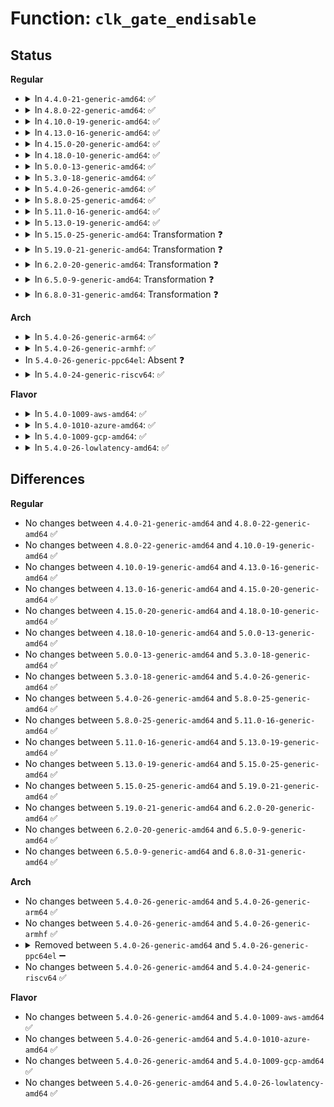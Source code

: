 # Function: <code>clk_gate_endisable</code>

## Status
<b>Regular</b>
<ul>
<li>
<details>
<summary>In <code>4.4.0-21-generic-amd64</code>: ✅</summary>

```c
void clk_gate_endisable(struct clk_hw * hw, int enable)
```

```json
{
  "name": "clk_gate_endisable",
  "collision_type": "Unique Static",
  "inline_type": "No",
  "funcs": [
    {
      "addr": 18446744071586094064,
      "name": "clk_gate_endisable",
      "external": false,
      "loc": "drivers/clk/clk-gate.c:44",
      "file": "drivers/clk/clk-gate.c",
      "inline": "seen, unknown",
      "caller_inline": [],
      "caller_func": [
        "drivers/clk/clk-gate.c:clk_gate_enable",
        "drivers/clk/clk-gate.c:clk_gate_disable"
      ]
    }
  ],
  "symbols": [
    {
      "addr": 18446744071586094064,
      "name": "clk_gate_endisable",
      "section": ".text",
      "bind": "STB_LOCAL",
      "size": 161
    }
  ]
}
```
</details>
</li>
<li>
<details>
<summary>In <code>4.8.0-22-generic-amd64</code>: ✅</summary>

```c
void clk_gate_endisable(struct clk_hw * hw, int enable)
```

```json
{
  "name": "clk_gate_endisable",
  "collision_type": "Unique Static",
  "inline_type": "No",
  "funcs": [
    {
      "addr": 18446744071586505456,
      "name": "clk_gate_endisable",
      "external": false,
      "loc": "drivers/clk/clk-gate.c:42",
      "file": "drivers/clk/clk-gate.c",
      "inline": "seen, unknown",
      "caller_inline": [],
      "caller_func": [
        "drivers/clk/clk-gate.c:clk_gate_disable",
        "drivers/clk/clk-gate.c:clk_gate_enable"
      ]
    }
  ],
  "symbols": [
    {
      "addr": 18446744071586505456,
      "name": "clk_gate_endisable",
      "section": ".text",
      "bind": "STB_LOCAL",
      "size": 156
    }
  ]
}
```
</details>
</li>
<li>
<details>
<summary>In <code>4.10.0-19-generic-amd64</code>: ✅</summary>

```c
void clk_gate_endisable(struct clk_hw * hw, int enable)
```

```json
{
  "name": "clk_gate_endisable",
  "collision_type": "Unique Static",
  "inline_type": "No",
  "funcs": [
    {
      "addr": 18446744071584312160,
      "name": "clk_gate_endisable",
      "external": false,
      "loc": "drivers/clk/clk-gate.c:42",
      "file": "drivers/clk/clk-gate.c",
      "inline": "seen, unknown",
      "caller_inline": [],
      "caller_func": [
        "drivers/clk/clk-gate.c:clk_gate_disable",
        "drivers/clk/clk-gate.c:clk_gate_enable"
      ]
    }
  ],
  "symbols": [
    {
      "addr": 18446744071584312160,
      "name": "clk_gate_endisable",
      "section": ".text",
      "bind": "STB_LOCAL",
      "size": 156
    }
  ]
}
```
</details>
</li>
<li>
<details>
<summary>In <code>4.13.0-16-generic-amd64</code>: ✅</summary>

```c
void clk_gate_endisable(struct clk_hw * hw, int enable)
```

```json
{
  "name": "clk_gate_endisable",
  "collision_type": "Unique Static",
  "inline_type": "No",
  "funcs": [
    {
      "addr": 18446744071584390816,
      "name": "clk_gate_endisable",
      "external": false,
      "loc": "drivers/clk/clk-gate.c:42",
      "file": "drivers/clk/clk-gate.c",
      "inline": "seen, unknown",
      "caller_inline": [],
      "caller_func": [
        "drivers/clk/clk-gate.c:clk_gate_disable",
        "drivers/clk/clk-gate.c:clk_gate_enable"
      ]
    }
  ],
  "symbols": [
    {
      "addr": 18446744071584390816,
      "name": "clk_gate_endisable",
      "section": ".text",
      "bind": "STB_LOCAL",
      "size": 162
    }
  ]
}
```
</details>
</li>
<li>
<details>
<summary>In <code>4.15.0-20-generic-amd64</code>: ✅</summary>

```c
void clk_gate_endisable(struct clk_hw * hw, int enable)
```

```json
{
  "name": "clk_gate_endisable",
  "collision_type": "Unique Static",
  "inline_type": "No",
  "funcs": [
    {
      "addr": 18446744071584797728,
      "name": "clk_gate_endisable",
      "external": false,
      "loc": "drivers/clk/clk-gate.c:42",
      "file": "drivers/clk/clk-gate.c",
      "inline": "seen, unknown",
      "caller_inline": [],
      "caller_func": [
        "drivers/clk/clk-gate.c:clk_gate_disable",
        "drivers/clk/clk-gate.c:clk_gate_enable"
      ]
    }
  ],
  "symbols": [
    {
      "addr": 18446744071584797728,
      "name": "clk_gate_endisable",
      "section": ".text",
      "bind": "STB_LOCAL",
      "size": 162
    }
  ]
}
```
</details>
</li>
<li>
<details>
<summary>In <code>4.18.0-10-generic-amd64</code>: ✅</summary>

```c
void clk_gate_endisable(struct clk_hw * hw, int enable)
```

```json
{
  "name": "clk_gate_endisable",
  "collision_type": "Unique Static",
  "inline_type": "No",
  "funcs": [
    {
      "addr": 18446744071585027504,
      "name": "clk_gate_endisable",
      "external": false,
      "loc": "drivers/clk/clk-gate.c:42",
      "file": "drivers/clk/clk-gate.c",
      "inline": "seen, unknown",
      "caller_inline": [],
      "caller_func": [
        "drivers/clk/clk-gate.c:clk_gate_disable",
        "drivers/clk/clk-gate.c:clk_gate_enable"
      ]
    }
  ],
  "symbols": [
    {
      "addr": 18446744071585027504,
      "name": "clk_gate_endisable",
      "section": ".text",
      "bind": "STB_LOCAL",
      "size": 162
    }
  ]
}
```
</details>
</li>
<li>
<details>
<summary>In <code>5.0.0-13-generic-amd64</code>: ✅</summary>

```c
void clk_gate_endisable(struct clk_hw * hw, int enable)
```

```json
{
  "name": "clk_gate_endisable",
  "collision_type": "Unique Static",
  "inline_type": "No",
  "funcs": [
    {
      "addr": 18446744071585135008,
      "name": "clk_gate_endisable",
      "external": false,
      "loc": "drivers/clk/clk-gate.c:39",
      "file": "drivers/clk/clk-gate.c",
      "inline": "seen, unknown",
      "caller_inline": [],
      "caller_func": [
        "drivers/clk/clk-gate.c:clk_gate_disable",
        "drivers/clk/clk-gate.c:clk_gate_enable"
      ]
    }
  ],
  "symbols": [
    {
      "addr": 18446744071585135008,
      "name": "clk_gate_endisable",
      "section": ".text",
      "bind": "STB_LOCAL",
      "size": 162
    }
  ]
}
```
</details>
</li>
<li>
<details>
<summary>In <code>5.3.0-18-generic-amd64</code>: ✅</summary>

```c
void clk_gate_endisable(struct clk_hw * hw, int enable)
```

```json
{
  "name": "clk_gate_endisable",
  "collision_type": "Unique Static",
  "inline_type": "No",
  "funcs": [
    {
      "addr": 18446744071585341872,
      "name": "clk_gate_endisable",
      "external": false,
      "loc": "drivers/clk/clk-gate.c:55",
      "file": "drivers/clk/clk-gate.c",
      "inline": "seen, unknown",
      "caller_inline": [],
      "caller_func": [
        "drivers/clk/clk-gate.c:clk_gate_disable",
        "drivers/clk/clk-gate.c:clk_gate_enable"
      ]
    }
  ],
  "symbols": [
    {
      "addr": 18446744071585341872,
      "name": "clk_gate_endisable",
      "section": ".text",
      "bind": "STB_LOCAL",
      "size": 207
    }
  ]
}
```
</details>
</li>
<li>
<details>
<summary>In <code>5.4.0-26-generic-amd64</code>: ✅</summary>

```c
void clk_gate_endisable(struct clk_hw * hw, int enable)
```

```json
{
  "name": "clk_gate_endisable",
  "collision_type": "Unique Static",
  "inline_type": "No",
  "funcs": [
    {
      "addr": 18446744071585480416,
      "name": "clk_gate_endisable",
      "external": false,
      "loc": "drivers/clk/clk-gate.c:55",
      "file": "drivers/clk/clk-gate.c",
      "inline": "seen, unknown",
      "caller_inline": [],
      "caller_func": [
        "drivers/clk/clk-gate.c:clk_gate_disable",
        "drivers/clk/clk-gate.c:clk_gate_enable"
      ]
    }
  ],
  "symbols": [
    {
      "addr": 18446744071585480416,
      "name": "clk_gate_endisable",
      "section": ".text",
      "bind": "STB_LOCAL",
      "size": 207
    }
  ]
}
```
</details>
</li>
<li>
<details>
<summary>In <code>5.8.0-25-generic-amd64</code>: ✅</summary>

```c
void clk_gate_endisable(struct clk_hw * hw, int enable)
```

```json
{
  "name": "clk_gate_endisable",
  "collision_type": "Unique Static",
  "inline_type": "No",
  "funcs": [
    {
      "addr": 18446744071586201328,
      "name": "clk_gate_endisable",
      "external": false,
      "loc": "drivers/clk/clk-gate.c:55",
      "file": "drivers/clk/clk-gate.c",
      "inline": "seen, unknown",
      "caller_inline": [],
      "caller_func": [
        "drivers/clk/clk-gate.c:clk_gate_disable",
        "drivers/clk/clk-gate.c:clk_gate_enable"
      ]
    }
  ],
  "symbols": [
    {
      "addr": 18446744071586201328,
      "name": "clk_gate_endisable",
      "section": ".text",
      "bind": "STB_LOCAL",
      "size": 203
    }
  ]
}
```
</details>
</li>
<li>
<details>
<summary>In <code>5.11.0-16-generic-amd64</code>: ✅</summary>

```c
void clk_gate_endisable(struct clk_hw * hw, int enable)
```

```json
{
  "name": "clk_gate_endisable",
  "collision_type": "Unique Static",
  "inline_type": "No",
  "funcs": [
    {
      "addr": 18446744071586320704,
      "name": "clk_gate_endisable",
      "external": false,
      "loc": "drivers/clk/clk-gate.c:55",
      "file": "drivers/clk/clk-gate.c",
      "inline": "seen, unknown",
      "caller_inline": [],
      "caller_func": [
        "drivers/clk/clk-gate.c:clk_gate_disable",
        "drivers/clk/clk-gate.c:clk_gate_enable"
      ]
    }
  ],
  "symbols": [
    {
      "addr": 18446744071586320704,
      "name": "clk_gate_endisable",
      "section": ".text",
      "bind": "STB_LOCAL",
      "size": 197
    }
  ]
}
```
</details>
</li>
<li>
<details>
<summary>In <code>5.13.0-19-generic-amd64</code>: ✅</summary>

```c
void clk_gate_endisable(struct clk_hw * hw, int enable)
```

```json
{
  "name": "clk_gate_endisable",
  "collision_type": "Unique Static",
  "inline_type": "No",
  "funcs": [
    {
      "addr": 18446744071586194544,
      "name": "clk_gate_endisable",
      "external": false,
      "loc": "drivers/clk/clk-gate.c:55",
      "file": "drivers/clk/clk-gate.c",
      "inline": "seen, unknown",
      "caller_inline": [],
      "caller_func": [
        "drivers/clk/clk-gate.c:clk_gate_disable",
        "drivers/clk/clk-gate.c:clk_gate_enable"
      ]
    }
  ],
  "symbols": [
    {
      "addr": 18446744071586194544,
      "name": "clk_gate_endisable",
      "section": ".text",
      "bind": "STB_LOCAL",
      "size": 191
    }
  ]
}
```
</details>
</li>
<li>
<details>
<summary>In <code>5.15.0-25-generic-amd64</code>: Transformation ❓</summary>

```c
void clk_gate_endisable(struct clk_hw * hw, int enable)
```

```json
{
  "name": "clk_gate_endisable",
  "collision_type": "Unique Static",
  "inline_type": "No",
  "funcs": [
    {
      "addr": 0,
      "name": "clk_gate_endisable",
      "external": false,
      "loc": "drivers/clk/clk-gate.c:55",
      "file": "drivers/clk/clk-gate.c",
      "inline": "seen, unknown",
      "caller_inline": [],
      "caller_func": [
        "drivers/clk/clk-gate.c:clk_gate_disable",
        "drivers/clk/clk-gate.c:clk_gate_enable"
      ]
    }
  ],
  "symbols": [
    {
      "addr": 18446744071586697216,
      "name": "clk_gate_endisable",
      "section": ".text",
      "bind": "STB_LOCAL",
      "size": 265
    },
    {
      "addr": 18446744071592425377,
      "name": "clk_gate_endisable.cold",
      "section": ".text",
      "bind": "STB_LOCAL",
      "size": 127
    }
  ]
}
```
</details>
</li>
<li>
<details>
<summary>In <code>5.19.0-21-generic-amd64</code>: Transformation ❓</summary>

```c
void clk_gate_endisable(struct clk_hw * hw, int enable)
```

```json
{
  "name": "clk_gate_endisable",
  "collision_type": "Unique Static",
  "inline_type": "No",
  "funcs": [
    {
      "addr": 0,
      "name": "clk_gate_endisable",
      "external": false,
      "loc": "drivers/clk/clk-gate.c:56",
      "file": "drivers/clk/clk-gate.c",
      "inline": "seen, unknown",
      "caller_inline": [],
      "caller_func": [
        "drivers/clk/clk-gate.c:clk_gate_disable",
        "drivers/clk/clk-gate.c:clk_gate_enable"
      ]
    }
  ],
  "symbols": [
    {
      "addr": 18446744071587970000,
      "name": "clk_gate_endisable",
      "section": ".text",
      "bind": "STB_LOCAL",
      "size": 282
    },
    {
      "addr": 18446744071594293787,
      "name": "clk_gate_endisable.cold",
      "section": ".text",
      "bind": "STB_LOCAL",
      "size": 127
    }
  ]
}
```
</details>
</li>
<li>
<details>
<summary>In <code>6.2.0-20-generic-amd64</code>: Transformation ❓</summary>

```c
void clk_gate_endisable(struct clk_hw * hw, int enable)
```

```json
{
  "name": "clk_gate_endisable",
  "collision_type": "Unique Static",
  "inline_type": "No",
  "funcs": [
    {
      "addr": 0,
      "name": "clk_gate_endisable",
      "external": false,
      "loc": "drivers/clk/clk-gate.c:56",
      "file": "drivers/clk/clk-gate.c",
      "inline": "seen, unknown",
      "caller_inline": [],
      "caller_func": [
        "drivers/clk/clk-gate.c:clk_gate_disable",
        "drivers/clk/clk-gate.c:clk_gate_enable"
      ]
    }
  ],
  "symbols": [
    {
      "addr": 18446744071589332624,
      "name": "clk_gate_endisable",
      "section": ".text",
      "bind": "STB_LOCAL",
      "size": 282
    },
    {
      "addr": 18446744071596225279,
      "name": "clk_gate_endisable.cold",
      "section": ".text",
      "bind": "STB_LOCAL",
      "size": 127
    }
  ]
}
```
</details>
</li>
<li>
<details>
<summary>In <code>6.5.0-9-generic-amd64</code>: Transformation ❓</summary>

```c
void clk_gate_endisable(struct clk_hw * hw, int enable)
```

```json
{
  "name": "clk_gate_endisable",
  "collision_type": "Unique Static",
  "inline_type": "No",
  "funcs": [
    {
      "addr": 0,
      "name": "clk_gate_endisable",
      "external": false,
      "loc": "drivers/clk/clk-gate.c:56",
      "file": "drivers/clk/clk-gate.c",
      "inline": "seen, unknown",
      "caller_inline": [],
      "caller_func": [
        "drivers/clk/clk-gate.c:clk_gate_disable",
        "drivers/clk/clk-gate.c:clk_gate_enable"
      ]
    }
  ],
  "symbols": [
    {
      "addr": 18446744071589630816,
      "name": "clk_gate_endisable",
      "section": ".text",
      "bind": "STB_LOCAL",
      "size": 299
    },
    {
      "addr": 18446744071596752848,
      "name": "clk_gate_endisable.cold",
      "section": ".text",
      "bind": "STB_LOCAL",
      "size": 164
    }
  ]
}
```
</details>
</li>
<li>
<details>
<summary>In <code>6.8.0-31-generic-amd64</code>: Transformation ❓</summary>

```c
void clk_gate_endisable(struct clk_hw * hw, int enable)
```

```json
{
  "name": "clk_gate_endisable",
  "collision_type": "Unique Static",
  "inline_type": "No",
  "funcs": [
    {
      "addr": 0,
      "name": "clk_gate_endisable",
      "external": false,
      "loc": "drivers/clk/clk-gate.c:56",
      "file": "drivers/clk/clk-gate.c",
      "inline": "seen, unknown",
      "caller_inline": [],
      "caller_func": [
        "drivers/clk/clk-gate.c:clk_gate_disable",
        "drivers/clk/clk-gate.c:clk_gate_enable"
      ]
    }
  ],
  "symbols": [
    {
      "addr": 18446744071589940864,
      "name": "clk_gate_endisable",
      "section": ".text",
      "bind": "STB_LOCAL",
      "size": 299
    },
    {
      "addr": 18446744071597660458,
      "name": "clk_gate_endisable.cold",
      "section": ".text",
      "bind": "STB_LOCAL",
      "size": 164
    }
  ]
}
```
</details>
</li>
</ul>
<b>Arch</b>
<ul>
<li>
<details>
<summary>In <code>5.4.0-26-generic-arm64</code>: ✅</summary>

```c
void clk_gate_endisable(struct clk_hw * hw, int enable)
```

```json
{
  "name": "clk_gate_endisable",
  "collision_type": "Unique Static",
  "inline_type": "No",
  "funcs": [
    {
      "addr": 18446603336497780456,
      "name": "clk_gate_endisable",
      "external": false,
      "loc": "drivers/clk/clk-gate.c:55",
      "file": "drivers/clk/clk-gate.c",
      "inline": "seen, unknown",
      "caller_inline": [],
      "caller_func": [
        "drivers/clk/clk-gate.c:clk_gate_disable",
        "drivers/clk/clk-gate.c:clk_gate_enable"
      ]
    }
  ],
  "symbols": [
    {
      "addr": 18446603336497780456,
      "name": "clk_gate_endisable",
      "section": ".text",
      "bind": "STB_LOCAL",
      "size": 364
    }
  ]
}
```
</details>
</li>
<li>
<details>
<summary>In <code>5.4.0-26-generic-armhf</code>: ✅</summary>

```c
void clk_gate_endisable(struct clk_hw * hw, int enable)
```

```json
{
  "name": "clk_gate_endisable",
  "collision_type": "Unique Static",
  "inline_type": "No",
  "funcs": [
    {
      "addr": 3230600448,
      "name": "clk_gate_endisable",
      "external": false,
      "loc": "drivers/clk/clk-gate.c:55",
      "file": "drivers/clk/clk-gate.c",
      "inline": "seen, unknown",
      "caller_inline": [],
      "caller_func": [
        "drivers/clk/clk-gate.c:clk_gate_disable",
        "drivers/clk/clk-gate.c:clk_gate_enable"
      ]
    }
  ],
  "symbols": [
    {
      "addr": 3230600448,
      "name": "clk_gate_endisable",
      "section": ".text",
      "bind": "STB_LOCAL",
      "size": 228
    }
  ]
}
```
</details>
</li>
<li>
In <code>5.4.0-26-generic-ppc64el</code>: Absent ❓
</li>
<li>
<details>
<summary>In <code>5.4.0-24-generic-riscv64</code>: ✅</summary>

```c
void clk_gate_endisable(struct clk_hw * hw, int enable)
```

```json
{
  "name": "clk_gate_endisable",
  "collision_type": "Unique Static",
  "inline_type": "No",
  "funcs": [
    {
      "addr": 18446743936275917416,
      "name": "clk_gate_endisable",
      "external": false,
      "loc": "drivers/clk/clk-gate.c:55",
      "file": "drivers/clk/clk-gate.c",
      "inline": "seen, unknown",
      "caller_inline": [],
      "caller_func": [
        "drivers/clk/clk-gate.c:clk_gate_disable",
        "drivers/clk/clk-gate.c:clk_gate_enable"
      ]
    }
  ],
  "symbols": [
    {
      "addr": 18446743936275917416,
      "name": "clk_gate_endisable",
      "section": ".text",
      "bind": "STB_LOCAL",
      "size": 340
    }
  ]
}
```
</details>
</li>
</ul>
<b>Flavor</b>
<ul>
<li>
<details>
<summary>In <code>5.4.0-1009-aws-amd64</code>: ✅</summary>

```c
void clk_gate_endisable(struct clk_hw * hw, int enable)
```

```json
{
  "name": "clk_gate_endisable",
  "collision_type": "Unique Static",
  "inline_type": "No",
  "funcs": [
    {
      "addr": 18446744071585242944,
      "name": "clk_gate_endisable",
      "external": false,
      "loc": "drivers/clk/clk-gate.c:55",
      "file": "drivers/clk/clk-gate.c",
      "inline": "seen, unknown",
      "caller_inline": [],
      "caller_func": [
        "drivers/clk/clk-gate.c:clk_gate_disable",
        "drivers/clk/clk-gate.c:clk_gate_enable"
      ]
    }
  ],
  "symbols": [
    {
      "addr": 18446744071585242944,
      "name": "clk_gate_endisable",
      "section": ".text",
      "bind": "STB_LOCAL",
      "size": 207
    }
  ]
}
```
</details>
</li>
<li>
<details>
<summary>In <code>5.4.0-1010-azure-amd64</code>: ✅</summary>

```c
void clk_gate_endisable(struct clk_hw * hw, int enable)
```

```json
{
  "name": "clk_gate_endisable",
  "collision_type": "Unique Static",
  "inline_type": "No",
  "funcs": [
    {
      "addr": 18446744071585195120,
      "name": "clk_gate_endisable",
      "external": false,
      "loc": "drivers/clk/clk-gate.c:55",
      "file": "drivers/clk/clk-gate.c",
      "inline": "seen, unknown",
      "caller_inline": [],
      "caller_func": [
        "drivers/clk/clk-gate.c:clk_gate_disable",
        "drivers/clk/clk-gate.c:clk_gate_enable"
      ]
    }
  ],
  "symbols": [
    {
      "addr": 18446744071585195120,
      "name": "clk_gate_endisable",
      "section": ".text",
      "bind": "STB_LOCAL",
      "size": 207
    }
  ]
}
```
</details>
</li>
<li>
<details>
<summary>In <code>5.4.0-1009-gcp-amd64</code>: ✅</summary>

```c
void clk_gate_endisable(struct clk_hw * hw, int enable)
```

```json
{
  "name": "clk_gate_endisable",
  "collision_type": "Unique Static",
  "inline_type": "No",
  "funcs": [
    {
      "addr": 18446744071585430816,
      "name": "clk_gate_endisable",
      "external": false,
      "loc": "drivers/clk/clk-gate.c:55",
      "file": "drivers/clk/clk-gate.c",
      "inline": "seen, unknown",
      "caller_inline": [],
      "caller_func": [
        "drivers/clk/clk-gate.c:clk_gate_disable",
        "drivers/clk/clk-gate.c:clk_gate_enable"
      ]
    }
  ],
  "symbols": [
    {
      "addr": 18446744071585430816,
      "name": "clk_gate_endisable",
      "section": ".text",
      "bind": "STB_LOCAL",
      "size": 207
    }
  ]
}
```
</details>
</li>
<li>
<details>
<summary>In <code>5.4.0-26-lowlatency-amd64</code>: ✅</summary>

```c
void clk_gate_endisable(struct clk_hw * hw, int enable)
```

```json
{
  "name": "clk_gate_endisable",
  "collision_type": "Unique Static",
  "inline_type": "No",
  "funcs": [
    {
      "addr": 18446744071585538736,
      "name": "clk_gate_endisable",
      "external": false,
      "loc": "drivers/clk/clk-gate.c:55",
      "file": "drivers/clk/clk-gate.c",
      "inline": "seen, unknown",
      "caller_inline": [],
      "caller_func": [
        "drivers/clk/clk-gate.c:clk_gate_disable",
        "drivers/clk/clk-gate.c:clk_gate_enable"
      ]
    }
  ],
  "symbols": [
    {
      "addr": 18446744071585538736,
      "name": "clk_gate_endisable",
      "section": ".text",
      "bind": "STB_LOCAL",
      "size": 207
    }
  ]
}
```
</details>
</li>
</ul>

## Differences
<b>Regular</b>
<ul>
<li>
No changes between <code>4.4.0-21-generic-amd64</code> and <code>4.8.0-22-generic-amd64</code> ✅
</li>
<li>
No changes between <code>4.8.0-22-generic-amd64</code> and <code>4.10.0-19-generic-amd64</code> ✅
</li>
<li>
No changes between <code>4.10.0-19-generic-amd64</code> and <code>4.13.0-16-generic-amd64</code> ✅
</li>
<li>
No changes between <code>4.13.0-16-generic-amd64</code> and <code>4.15.0-20-generic-amd64</code> ✅
</li>
<li>
No changes between <code>4.15.0-20-generic-amd64</code> and <code>4.18.0-10-generic-amd64</code> ✅
</li>
<li>
No changes between <code>4.18.0-10-generic-amd64</code> and <code>5.0.0-13-generic-amd64</code> ✅
</li>
<li>
No changes between <code>5.0.0-13-generic-amd64</code> and <code>5.3.0-18-generic-amd64</code> ✅
</li>
<li>
No changes between <code>5.3.0-18-generic-amd64</code> and <code>5.4.0-26-generic-amd64</code> ✅
</li>
<li>
No changes between <code>5.4.0-26-generic-amd64</code> and <code>5.8.0-25-generic-amd64</code> ✅
</li>
<li>
No changes between <code>5.8.0-25-generic-amd64</code> and <code>5.11.0-16-generic-amd64</code> ✅
</li>
<li>
No changes between <code>5.11.0-16-generic-amd64</code> and <code>5.13.0-19-generic-amd64</code> ✅
</li>
<li>
No changes between <code>5.13.0-19-generic-amd64</code> and <code>5.15.0-25-generic-amd64</code> ✅
</li>
<li>
No changes between <code>5.15.0-25-generic-amd64</code> and <code>5.19.0-21-generic-amd64</code> ✅
</li>
<li>
No changes between <code>5.19.0-21-generic-amd64</code> and <code>6.2.0-20-generic-amd64</code> ✅
</li>
<li>
No changes between <code>6.2.0-20-generic-amd64</code> and <code>6.5.0-9-generic-amd64</code> ✅
</li>
<li>
No changes between <code>6.5.0-9-generic-amd64</code> and <code>6.8.0-31-generic-amd64</code> ✅
</li>
</ul>
<b>Arch</b>
<ul>
<li>
No changes between <code>5.4.0-26-generic-amd64</code> and <code>5.4.0-26-generic-arm64</code> ✅
</li>
<li>
No changes between <code>5.4.0-26-generic-amd64</code> and <code>5.4.0-26-generic-armhf</code> ✅
</li>
<li>
<details>
<summary>Removed between <code>5.4.0-26-generic-amd64</code> and <code>5.4.0-26-generic-ppc64el</code> ➖</summary>

```c
void clk_gate_endisable(struct clk_hw * hw, int enable)
```
</details>
</li>
<li>
No changes between <code>5.4.0-26-generic-amd64</code> and <code>5.4.0-24-generic-riscv64</code> ✅
</li>
</ul>
<b>Flavor</b>
<ul>
<li>
No changes between <code>5.4.0-26-generic-amd64</code> and <code>5.4.0-1009-aws-amd64</code> ✅
</li>
<li>
No changes between <code>5.4.0-26-generic-amd64</code> and <code>5.4.0-1010-azure-amd64</code> ✅
</li>
<li>
No changes between <code>5.4.0-26-generic-amd64</code> and <code>5.4.0-1009-gcp-amd64</code> ✅
</li>
<li>
No changes between <code>5.4.0-26-generic-amd64</code> and <code>5.4.0-26-lowlatency-amd64</code> ✅
</li>
</ul>
